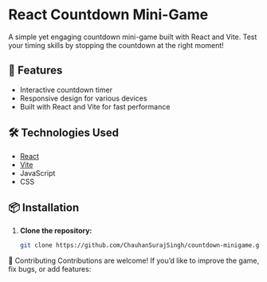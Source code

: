 # React Countdown Mini-Game

A simple yet engaging countdown mini-game built with React and Vite. Test your timing skills by stopping the countdown at the right moment!

## 🚀 Features

- Interactive countdown timer
- Responsive design for various devices
- Built with React and Vite for fast performance

## 🛠️ Technologies Used

- [React](https://reactjs.org/)
- [Vite](https://vitejs.dev/)
- JavaScript
- CSS

## 📦 Installation

1. **Clone the repository:**

   ```bash
   git clone https://github.com/ChauhanSurajSingh/countdown-minigame.git

🤝 Contributing
Contributions are welcome! If you’d like to improve the game, fix bugs, or add features:
